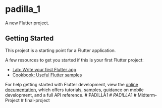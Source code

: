 # padilla_1

A new Flutter project.

## Getting Started

This project is a starting point for a Flutter application.

A few resources to get you started if this is your first Flutter project:

- [Lab: Write your first Flutter app](https://docs.flutter.dev/get-started/codelab)
- [Cookbook: Useful Flutter samples](https://docs.flutter.dev/cookbook)

For help getting started with Flutter development, view the
[online documentation](https://docs.flutter.dev/), which offers tutorials,
samples, guidance on mobile development, and a full API reference.
#   P A D I L L A _ 1  
 #   P A D I L L A _ 1  
 #   M i d t e r m - P r o j e c t  
 #   f i n a l - p r o j e c t  
 